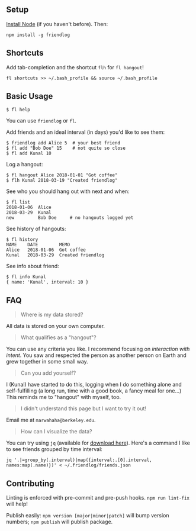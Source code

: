 ## Setup

[Install Node](https://nodejs.org/en/download/package-manager/) (if you haven't before). Then:

```
npm install -g friendlog
```

## Shortcuts

Add tab-completion and the shortcut `flh` for `fl hangout`!
```
fl shortcuts >> ~/.bash_profile && source ~/.bash_profile
```

## Basic Usage

```
$ fl help
```
You can use `friendlog` or `fl`.

Add friends and an ideal interval (in days) you'd like to see them:
```
$ friendlog add Alice 5  # your best friend
$ fl add "Bob Doe" 15    # not quite so close
$ fl add Kunal 10
```

Log a hangout:
```
$ fl hangout Alice 2018-01-01 "Got coffee"
$ flh Kunal 2018-03-19 "Created friendlog"
```

See who you should hang out with next and when:
```
$ fl list
2018-01-06  Alice
2018-03-29  Kunal
new         Bob Doe     # no hangouts logged yet
```

See history of hangouts:
```
$ fl history
NAME    DATE        MEMO
Alice   2018-01-06  Got coffee
Kunal   2018-03-29  Created friendlog
```

See info about friend:
```
$ fl info Kunal
{ name: 'Kunal', interval: 10 }
```

## FAQ
> Where is my data stored?

All data is stored on your own computer.

> What qualifies as a "hangout"?

You can use any criteria you like. I recommend focusing on *interaction with intent*. You saw and respected the person as another person on Earth and grew together in some small way.

> Can you add yourself?

I (Kunal) have started to do this, logging when I do something alone and self-fulfilling (a long run, time with a good book, a fancy meal for one...) This reminds me to "hangout" with myself, too.

> I didn't understand this page but I want to try it out!

Email me at `marwahaha@berkeley.edu`.

> How can I visualize the data?

You can try using `jq` (available for [download here](https://stedolan.github.io/jq/download/)). Here's a command I like to see friends grouped by time interval:

```
jq '.|=group_by(.interval)|map({interval:.[0].interval, names:map(.name)})' < ~/.friendlog/friends.json
```

## Contributing
Linting is enforced with pre-commit and pre-push hooks. `npm run lint-fix` will help!

Publish easily: `npm version [major|minor|patch]` will bump version numbers; `npm publish` will publish package.
